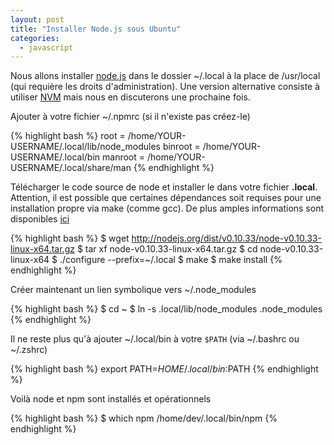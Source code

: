 ```yaml
---
layout: post
title: "Installer Node.js sous Ubuntu"
categories:
  - javascript
---
```


Nous allons installer [node.js](http://nodejs.org/) dans le dossier ~/.local à la place de /usr/local (qui requière les droits d'administration). Une version alternative consiste à utiliser [NVM](https://github.com/creationix/nvm) mais nous en discuterons une prochaine fois.

Ajouter à votre fichier ~/.npmrc (si il n'existe pas créez-le)

{% highlight bash %}
root    = /home/YOUR-USERNAME/.local/lib/node_modules
binroot = /home/YOUR-USERNAME/.local/bin
manroot = /home/YOUR-USERNAME/.local/share/man
{% endhighlight %}

Télécharger le code source de node et installer le dans votre fichier __.local__. Attention, il est possible que certaines dépendances soit requises pour une installation propre via make (comme gcc). De plus amples informations sont disponibles [ici](https://help.ubuntu.com/community/CompilingEasyHowTo)

{% highlight bash %}
$ wget http://nodejs.org/dist/v0.10.33/node-v0.10.33-linux-x64.tar.gz
$ tar xf node-v0.10.33-linux-x64.tar.gz
$ cd node-v0.10.33-linux-x64
$ ./configure --prefix=~/.local
$ make
$ make install
{% endhighlight %}

Créer maintenant un lien symbolique vers ~/.node_modules

{% highlight bash %}
$ cd ~
$ ln -s .local/lib/node_modules .node_modules
{% endhighlight %}

Il ne reste plus qu'à ajouter ~/.local/bin à votre `$PATH` (via ~/.bashrc ou ~/.zshrc)

{% highlight bash %}
export PATH=$HOME/.local/bin:$PATH
{% endhighlight %}

Voilà node et npm sont installés et opérationnels

{% highlight bash %}
$ which npm
/home/dev/.local/bin/npm
{% endhighlight %}
